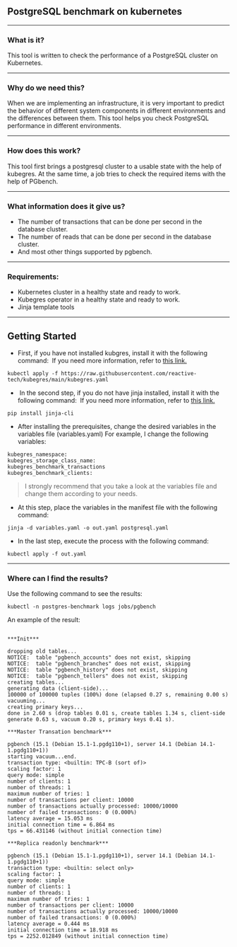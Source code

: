 ## **PostgreSQL benchmark on kubernetes**

---

### What is it?

This tool is written to check the performance of a PostgreSQL cluster on Kubernetes.

---

### Why do we need this?

When we are implementing an infrastructure, it is very important to predict the behavior of different system components in different environments and the differences between them.
This tool helps you check PostgreSQL performance in different environments.

---

### How does this work?

This tool first brings a postgresql cluster to a usable state with the help of kubegres. At the same time, a job tries to check the required items with the help of PGbench.

---

### What information does it give us?

*   The number of transactions that can be done per second in the database cluster.
*   The number of reads that can be done per second in the database cluster.
*   And most other things supported by pgbench.

---

### Requirements:

*   Kubernetes cluster in a healthy state and ready to work.
*   Kubegres operator in a healthy state and ready to work.
*   Jinja template tools

---

## Getting Started

*   First, if you have not installed kubgres, install it with the following command:  If you need more information, refer to [this link.](https://www.kubegres.io/doc/getting-started.html)

```plaintext
kubectl apply -f https://raw.githubusercontent.com/reactive-tech/kubegres/main/kubegres.yaml
```

*    In the second step, if you do not have jinja installed, install it with the following command:  If you need more information, refer to [this link.](https://pypi.org/project/jinja-cli/)

```plaintext
pip install jinja-cli
```

*   After installing the prerequisites, change the desired variables in the variables file (variables.yaml) For example, I change the following variables:

```plaintext
kubegres_namespace:
kubegres_storage_class_name:
kubegres_benchmark_transactions
kubegres_benchmark_clients:
```

> I strongly recommend that you take a look at the variables file and change them according to your needs.

*   At this step, place the variables in the manifest file with the following command:

```plaintext
jinja -d variables.yaml -o out.yaml postgresql.yaml
```

*   In the last step, execute the process with the following command:

```plaintext
kubectl apply -f out.yaml
```

---

### Where can I find the results?

Use the following command to see the results:

```plaintext
kubectl -n postgres-benchmark logs jobs/pgbench
```

An example of the result:

```plaintext

***Init***

dropping old tables...
NOTICE:  table "pgbench_accounts" does not exist, skipping
NOTICE:  table "pgbench_branches" does not exist, skipping
NOTICE:  table "pgbench_history" does not exist, skipping
NOTICE:  table "pgbench_tellers" does not exist, skipping
creating tables...
generating data (client-side)...
100000 of 100000 tuples (100%) done (elapsed 0.27 s, remaining 0.00 s)
vacuuming...
creating primary keys...
done in 2.60 s (drop tables 0.01 s, create tables 1.34 s, client-side generate 0.63 s, vacuum 0.20 s, primary keys 0.41 s).

***Master Transation benchmark***

pgbench (15.1 (Debian 15.1-1.pgdg110+1), server 14.1 (Debian 14.1-1.pgdg110+1))
starting vacuum...end.
transaction type: <builtin: TPC-B (sort of)>
scaling factor: 1
query mode: simple
number of clients: 1
number of threads: 1
maximum number of tries: 1
number of transactions per client: 10000
number of transactions actually processed: 10000/10000
number of failed transactions: 0 (0.000%)
latency average = 15.053 ms
initial connection time = 6.864 ms
tps = 66.431146 (without initial connection time)

***Replica readonly benchmark***

pgbench (15.1 (Debian 15.1-1.pgdg110+1), server 14.1 (Debian 14.1-1.pgdg110+1))
transaction type: <builtin: select only>
scaling factor: 1
query mode: simple
number of clients: 1
number of threads: 1
maximum number of tries: 1
number of transactions per client: 10000
number of transactions actually processed: 10000/10000
number of failed transactions: 0 (0.000%)
latency average = 0.444 ms
initial connection time = 18.918 ms
tps = 2252.012849 (without initial connection time)
```